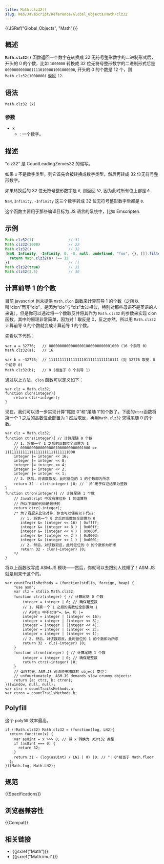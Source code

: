 ```yaml
---
title: Math.clz32()
slug: Web/JavaScript/Reference/Global_Objects/Math/clz32
---
```


{{JSRef("Global_Objects", "Math")}}

## 概述

**`Math.clz32()`** 函数返回一个数字在转换成 32 无符号整形数字的二进制形式后，开头的 0 的个数，比如 `1000000` 转换成 32 位无符号整形数字的二进制形式后是 `00000000000011110100001001000000`, 开头的 0 的个数是 12 个，则 `Math.clz32(1000000)` 返回 `12`.

## 语法

```plain
Math.clz32 (x)
```

### 参数

- x
  - : 一个数字。

## 描述

"clz32" 是 CountLeadingZeroes32 的缩写。

如果 `x` 不是数字类型，则它首先会被转换成数字类型，然后再转成 32 位无符号整形数字。

如果转换后的 32 位无符号整形数字是 `0`, 则返回 `32`, 因为此时所有位上都是 `0`.

`NaN`, `Infinity`, `-Infinity` 这三个数字转成 32 位无符号整形数字后都是 `0`.

这个函数主要用于那些编译目标为 JS 语言的系统中，比如 Emscripten.

## 示例

```js
Math.clz32(1)                // 31
Math.clz32(1000)             // 22
Math.clz32()                 // 32
[NaN, Infinity, -Infinity, 0, -0, null, undefined, "foo", {}, []].filter(function (n) {
  return Math.clz32(n) !== 32
})                           // []
Math.clz32(true)             // 31
Math.clz32(3.5)              // 30
```

## 计算前导 1 的个数

目前 javascript 尚未提供 `Math.clon` 函数来计算前导 1 的个数（之所以叫“clon”而非“clo”，是因为“clo”与“clz”太过相似，特别对那些母语不是英语的人来说），但是你可以通过将一个数取反并将其作为 `Math.clz32` 的参数来实现 clon 函数。其中的原理非常简单，因为对 1 取反是 0，反之亦然，所以用 `Math.clz32` 计算前导 0 的个数就变成计算前导 1 的个数。

先看以下代码：

```plain
var a = 32776;   // 00000000000000001000000000001000 (16 个前导 0)
Math.clz32(a);   // 16

var b = ~32776;  // 11111111111111110111111111110111 (对 32776 取反，0 个前导 0)
Math.clz32(b);   // 0 (相当于 0 个前导 1)
```

通过以上方法，`clon` 函数可以定义如下：

```plain
var clz = Math.clz32;
function clon(integer){
    return clz(~integer);
}
```

现在，我们可以进一步实现计算“尾随 0”和“尾随 1”的个数了。下面的`ctrz`函数将第一个 1 之后的高数位全部置为 1 然后取反，再用`Math.clz32` 求得尾随 0 的个数。

```plain
var clz = Math.clz32;
function ctrz(integer){ // 计算尾随 0 个数
    // 1. 将第一个 1 之后的高数位全部置为 1
    // 00000000000000001000000000001000 => 11111111111111111111111111111000
    integer |= integer << 16;
    integer |= integer << 8;
    integer |= integer << 4;
    integer |= integer << 2;
    integer |= integer << 1;
    // 2. 然后，对该数取反，此时低位的 1 的个数即为所求
    return 32 - clz(~integer) |0; // `|0`用于保证结果为整数
}
function ctron(integer){ // 计算尾随 1 个数
    // JavaScript 中没有移位补 1 的运算符
    // 所以下面的代码是最快的
    return ctrz(~integer);
    /* 为了看起来比较对称，你也可以使用以下代码：
       // 1. 将第一个 0 之后的高数位全部置为 0
       integer &= (integer << 16) | 0xffff;
       integer &= (integer << 8 ) | 0x00ff;
       integer &= (integer << 4 ) | 0x000f;
       integer &= (integer << 2 ) | 0x0003;
       integer &= (integer << 1 ) | 0x0001;
       // 2. 然后，对该数取反，此时低位的 0 的个数即为所求
       return 32 - clon(~integer) |0;
    */
}
```

将以上函数改写成 ASM.JS 模块——然后，你就可以去跟别人炫耀了！ASM.JS 就是用来干这个的。

```plain
var countTrailsMethods = (function(stdlib, foreign, heap) {
    "use asm";
    var clz = stdlib.Math.clz32;
    function ctrz(integer) { // 计算尾随 0 个数
        integer = integer | 0; // 确保是整数
        // 1. 将第一个 1 之后的高数位全部置为 1
        // ASMjs 中不允许^=、&=、和 |=
        integer = integer | (integer << 16);
        integer = integer | (integer << 8);
        integer = integer | (integer << 4);
        integer = integer | (integer << 2);
        integer = integer | (integer << 1);
        // 2. 然后，对该数取反，此时低位的 1 的个数即为所求
        return 32 - clz(~integer) |0;
    }
    function ctron(integer) { // 计算尾随 1 个数
        integer = integer | 0; // 确保是整数
        return ctrz(~integer) |0;
    }
    // 蛋疼的是，ASM.JS 必须使用糟糕的 object 类型：
    // unfourtunately, ASM.JS demands slow crummy objects:
    return {a: ctrz, b: ctron};
})(window, null, null);
var ctrz = countTrailsMethods.a;
var ctron = countTrailsMethods.b;
```

## Polyfill

这个 polyfill 效率最高。

```plain
if (!Math.clz32) Math.clz32 = (function(log, LN2){
  return function(x) {
    var asUint = x >>> 0; // 将 x 转换为 Uint32 类型
    if (asUint === 0) {
      return 32;
    }
    return 31 - (log(asUint) / LN2 | 0) |0; // "| 0"相当于 Math.floor
  };
})(Math.log, Math.LN2);
```

## 规范

{{Specifications}}

## 浏览器兼容性

{{Compat}}

## 相关链接

- {{jsxref("Math")}}
- {{jsxref("Math.imul")}}
